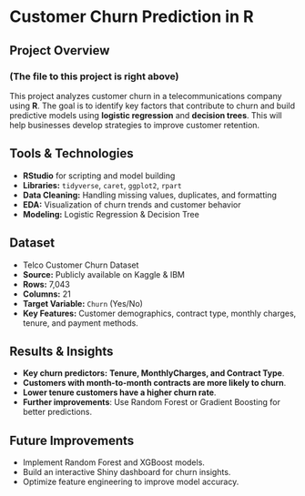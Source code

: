 # Customer Churn Prediction in R

## Project Overview
### (The file to this project is right above)
This project analyzes customer churn in a telecommunications company using **R**. The goal is to identify key factors that contribute to churn and build predictive models using **logistic regression** and **decision trees**. This will help businesses develop strategies to improve customer retention.

## **Tools & Technologies**
- **RStudio** for scripting and model building
- **Libraries:** `tidyverse`, `caret`, `ggplot2`, `rpart`
- **Data Cleaning:** Handling missing values, duplicates, and formatting
- **EDA:** Visualization of churn trends and customer behavior
- **Modeling:** Logistic Regression & Decision Tree

## Dataset
- Telco Customer Churn Dataset
- **Source:** Publicly available on Kaggle & IBM
- **Rows:** 7,043
- **Columns:** 21
- **Target Variable:** `Churn` (Yes/No)
- **Key Features:** Customer demographics, contract type, monthly charges, tenure, and payment methods.

## **Results & Insights**
- **Key churn predictors:** **Tenure, MonthlyCharges, and Contract Type**.
- **Customers with month-to-month contracts are more likely to churn**.
- **Lower tenure customers have a higher churn rate**.
- **Further improvements**: Use Random Forest or Gradient Boosting for better predictions.

## **Future Improvements**
- Implement Random Forest and XGBoost models.
- Build an interactive Shiny dashboard for churn insights.
- Optimize feature engineering to improve model accuracy.
